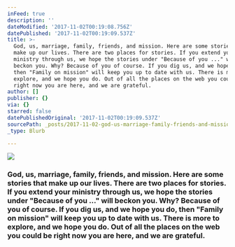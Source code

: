 ```yaml
---
inFeed: true
description: ''
dateModified: '2017-11-02T00:19:08.756Z'
datePublished: '2017-11-02T00:19:09.537Z'
title: >-
  God, us, marriage, family, friends, and mission. Here are some stories that
  make up our lives. There are two places for stories. If you extend your
  ministry through us, we hope the stories under "Because of you ..." will
  beckon you. Why? Because of you of course. If you dig us, and we hope you do,
  then "Family on mission" will keep you up to date with us. There is more to
  explore, and we hope you do. Out of all the places on the web you could be
  right now you are here, and we are grateful. 
author: []
publisher: {}
via: {}
starred: false
datePublishedOriginal: '2017-11-02T00:19:09.537Z'
sourcePath: _posts/2017-11-02-god-us-marriage-family-friends-and-mission-here-are-so.md
_type: Blurb

---
```

![](https://the-grid-user-content.s3-us-west-2.amazonaws.com/0576e105-aae5-4d44-a3d8-b0533c33aa42.jpg)

### God, us, marriage, family, friends, and mission. Here are some stories that make up our lives. There are two places for stories. If you extend your ministry through us, we hope the stories under "Because of you ..." will beckon you. Why? Because of you of course. If you dig us, and we hope you do, then "Family on mission" will keep you up to date with us. There is more to explore, and we hope you do. Out of all the places on the web you could be right now you are here, and we are grateful.